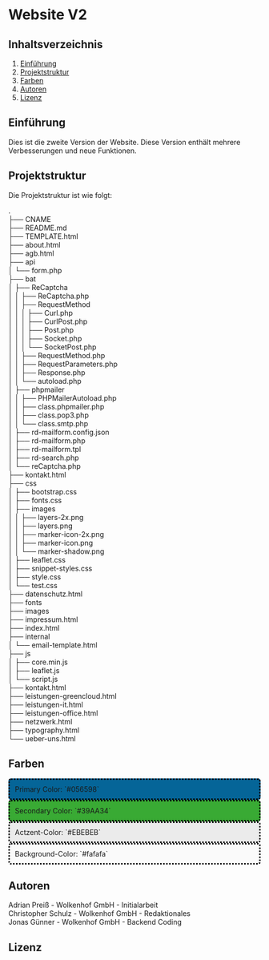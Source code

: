 # Website V2

## Inhaltsverzeichnis
1. [Einführung](#einführung)
2. [Projektstruktur](#projektstruktur)
3. [Farben](#farben)
4. [Autoren](#autoren)
5. [Lizenz](#lizenz)

## Einführung
Dies ist die zweite Version der Website. Diese Version enthält mehrere Verbesserungen und neue Funktionen.

## Projektstruktur
Die Projektstruktur ist wie folgt:

.\
├── CNAME\
├── README.md\
├── TEMPLATE.html\
├── about.html\
├── agb.html\
├── api\
│ └── form.php\
├── bat\
│ ├── ReCaptcha\
│ │ ├── ReCaptcha.php\
│ │ ├── RequestMethod\
│ │ │ ├── Curl.php\
│ │ │ ├── CurlPost.php\
│ │ │ ├── Post.php\
│ │ │ ├── Socket.php\
│ │ │ └── SocketPost.php\
│ │ ├── RequestMethod.php\
│ │ ├── RequestParameters.php\
│ │ ├── Response.php\
│ │ └── autoload.php\
│ ├── phpmailer\
│ │ ├── PHPMailerAutoload.php\
│ │ ├── class.phpmailer.php\
│ │ ├── class.pop3.php\
│ │ └── class.smtp.php\
│ ├── rd-mailform.config.json\
│ ├── rd-mailform.php\
│ ├── rd-mailform.tpl\
│ ├── rd-search.php\
│ └── reCaptcha.php\
├── kontakt.html\
├── css\
│ ├── bootstrap.css\
│ ├── fonts.css\
│ ├── images\
│ │ ├── layers-2x.png\
│ │ ├── layers.png\
│ │ ├── marker-icon-2x.png\
│ │ ├── marker-icon.png\
│ │ └── marker-shadow.png\
│ ├── leaflet.css\
│ ├── snippet-styles.css\
│ ├── style.css\
│ └── test.css\
├── datenschutz.html\
├── fonts\
├── images\
├── impressum.html\
├── index.html\
├── internal\
│ └── email-template.html\
├── js\
│ ├── core.min.js\
│ ├── leaflet.js\
│ └── script.js\
├── kontakt.html\
├── leistungen-greencloud.html\
├── leistungen-it.html\
├── leistungen-office.html\
├── netzwerk.html\
├── typography.html\
└── ueber-uns.html

## Farben

<div style="background-color: #056598; padding: 10px; border-radius: 5px; border-color: #000000; border-style: dotted;">
		Primary Color: `#056598`
    </div>
<div style="background-color: #39AA34; padding: 10px; border-radius: 5px; border-color: #000000; border-style: dotted;">
		Secondary Color: `#39AA34`
    </div>
<div style="background-color: #EBEBEB; padding: 10px; border-radius: 5px; border-color: #000000; border-style: dotted;">
		Actzent-Color: `#EBEBEB`
    </div>
<div style="background-color: #fafafa; padding: 10px; border-radius: 5px; border-color: #000000; border-style: dotted;">
		Background-Color: `#fafafa`
    </div>

## Autoren
Adrian Preiß - Wolkenhof GmbH - Initialarbeit\
Christopher Schulz - Wolkenhof GmbH - Redaktionales\
Jonas Günner - Wolkenhof GmbH - Backend Coding

## Lizenz